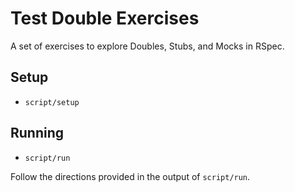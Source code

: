 # Test Double Exercises

A set of exercises to explore Doubles, Stubs, and Mocks in RSpec.

## Setup

- `script/setup`

## Running

- `script/run`

Follow the directions provided in the output of `script/run`.
